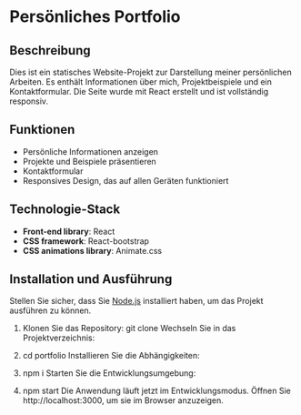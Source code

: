 # Persönliches Portfolio

## Beschreibung

Dies ist ein statisches Website-Projekt zur Darstellung meiner persönlichen Arbeiten. Es enthält Informationen über mich, Projektbeispiele und ein Kontaktformular. Die Seite wurde mit React erstellt und ist vollständig responsiv.

## Funktionen

- Persönliche Informationen anzeigen
- Projekte und Beispiele präsentieren
- Kontaktformular
- Responsives Design, das auf allen Geräten funktioniert

## Technologie-Stack

- **Front-end library**: React
- **CSS framework**: React-bootstrap
- **CSS animations library**: Animate.css

## Installation und Ausführung

Stellen Sie sicher, dass Sie [Node.js](https://nodejs.org/) installiert haben, um das Projekt ausführen zu können.

1. Klonen Sie das Repository:
   git clone
   Wechseln Sie in das Projektverzeichnis:

2. cd portfolio
   Installieren Sie die Abhängigkeiten:

3. npm i
   Starten Sie die Entwicklungsumgebung:

4. npm start
   Die Anwendung läuft jetzt im Entwicklungsmodus. Öffnen Sie http://localhost:3000, um sie im Browser anzuzeigen.
